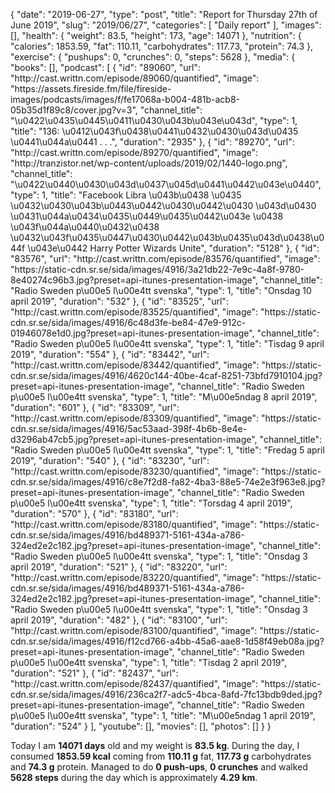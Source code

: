 {
    "date": "2019-06-27",
    "type": "post",
    "title": "Report for Thursday 27th of June 2019",
    "slug": "2019\/06\/27",
    "categories": [
        "Daily report"
    ],
    "images": [],
    "health": {
        "weight": 83.5,
        "height": 173,
        "age": 14071
    },
    "nutrition": {
        "calories": 1853.59,
        "fat": 110.11,
        "carbohydrates": 117.73,
        "protein": 74.3
    },
    "exercise": {
        "pushups": 0,
        "crunches": 0,
        "steps": 5628
    },
    "media": {
        "books": [],
        "podcast": [
            {
                "id": "89060",
                "url": "http:\/\/cast.writtn.com\/episode\/89060\/quantified",
                "image": "https:\/\/assets.fireside.fm\/file\/fireside-images\/podcasts\/images\/f\/fe17068a-b004-481b-acb8-05b35d1f89c8\/cover.jpg?v=3",
                "channel_title": "\u0422\u0435\u0445\u0411\u0430\u043b\u043e\u043d",
                "type": 1,
                "title": "136: \u0412\u043f\u0438\u0441\u0432\u0430\u043d\u0435 \u0441\u044a\u0441 . . .",
                "duration": "2935"
            },
            {
                "id": "89270",
                "url": "http:\/\/cast.writtn.com\/episode\/89270\/quantified",
                "image": "http:\/\/tranzistor.net\/wp-content\/uploads\/2019\/02\/1440-logo.png",
                "channel_title": "\u0422\u0440\u0430\u043d\u0437\u045d\u0441\u0442\u043e\u0440",
                "type": 1,
                "title": "Facebook Libra \u043b\u0438 \u0435 \u0432\u0430\u043b\u0443\u0442\u0430\u0442\u0430 \u043d\u0430 \u0431\u044a\u0434\u0435\u0449\u0435\u0442\u043e \u0438 \u043f\u044a\u0440\u0432\u0438 \u0432\u043f\u0435\u0447\u0430\u0442\u043b\u0435\u043d\u0438\u044f \u043e\u0442 Harry Potter Wizards Unite",
                "duration": "5128"
            },
            {
                "id": "83576",
                "url": "http:\/\/cast.writtn.com\/episode\/83576\/quantified",
                "image": "https:\/\/static-cdn.sr.se\/sida\/images\/4916\/3a21db22-7e9c-4a8f-9780-8e40274c96b3.jpg?preset=api-itunes-presentation-image",
                "channel_title": "Radio Sweden p\u00e5 l\u00e4tt svenska",
                "type": 1,
                "title": "Onsdag 10 april 2019",
                "duration": "532"
            },
            {
                "id": "83525",
                "url": "http:\/\/cast.writtn.com\/episode\/83525\/quantified",
                "image": "https:\/\/static-cdn.sr.se\/sida\/images\/4916\/6c48d3fe-be84-47e9-912c-01946078e1d0.jpg?preset=api-itunes-presentation-image",
                "channel_title": "Radio Sweden p\u00e5 l\u00e4tt svenska",
                "type": 1,
                "title": "Tisdag 9 april 2019",
                "duration": "554"
            },
            {
                "id": "83442",
                "url": "http:\/\/cast.writtn.com\/episode\/83442\/quantified",
                "image": "https:\/\/static-cdn.sr.se\/sida\/images\/4916\/4620c144-40be-4caf-8251-73bfd7910104.jpg?preset=api-itunes-presentation-image",
                "channel_title": "Radio Sweden p\u00e5 l\u00e4tt svenska",
                "type": 1,
                "title": "M\u00e5ndag 8 april 2019",
                "duration": "601"
            },
            {
                "id": "83309",
                "url": "http:\/\/cast.writtn.com\/episode\/83309\/quantified",
                "image": "https:\/\/static-cdn.sr.se\/sida\/images\/4916\/5ac53aad-398f-4b6b-8e4e-d3296ab47cb5.jpg?preset=api-itunes-presentation-image",
                "channel_title": "Radio Sweden p\u00e5 l\u00e4tt svenska",
                "type": 1,
                "title": "Fredag 5 april 2019",
                "duration": "540"
            },
            {
                "id": "83230",
                "url": "http:\/\/cast.writtn.com\/episode\/83230\/quantified",
                "image": "https:\/\/static-cdn.sr.se\/sida\/images\/4916\/c8e7f2d8-fa82-4ba3-88e5-74e2e3f963e8.jpg?preset=api-itunes-presentation-image",
                "channel_title": "Radio Sweden p\u00e5 l\u00e4tt svenska",
                "type": 1,
                "title": "Torsdag 4 april 2019",
                "duration": "570"
            },
            {
                "id": "83180",
                "url": "http:\/\/cast.writtn.com\/episode\/83180\/quantified",
                "image": "https:\/\/static-cdn.sr.se\/sida\/images\/4916\/bd489371-5161-434a-a786-324ed2e2c182.jpg?preset=api-itunes-presentation-image",
                "channel_title": "Radio Sweden p\u00e5 l\u00e4tt svenska",
                "type": 1,
                "title": "Onsdag 3 april 2019",
                "duration": "521"
            },
            {
                "id": "83220",
                "url": "http:\/\/cast.writtn.com\/episode\/83220\/quantified",
                "image": "https:\/\/static-cdn.sr.se\/sida\/images\/4916\/bd489371-5161-434a-a786-324ed2e2c182.jpg?preset=api-itunes-presentation-image",
                "channel_title": "Radio Sweden p\u00e5 l\u00e4tt svenska",
                "type": 1,
                "title": "Onsdag 3 april 2019",
                "duration": "482"
            },
            {
                "id": "83100",
                "url": "http:\/\/cast.writtn.com\/episode\/83100\/quantified",
                "image": "https:\/\/static-cdn.sr.se\/sida\/images\/4916\/f12cd766-a4bb-45a6-aae8-1d58f49eb08a.jpg?preset=api-itunes-presentation-image",
                "channel_title": "Radio Sweden p\u00e5 l\u00e4tt svenska",
                "type": 1,
                "title": "Tisdag 2 april 2019",
                "duration": "521"
            },
            {
                "id": "82437",
                "url": "http:\/\/cast.writtn.com\/episode\/82437\/quantified",
                "image": "https:\/\/static-cdn.sr.se\/sida\/images\/4916\/236ca2f7-adc5-4bca-8afd-7fc13bdb9ded.jpg?preset=api-itunes-presentation-image",
                "channel_title": "Radio Sweden p\u00e5 l\u00e4tt svenska",
                "type": 1,
                "title": "M\u00e5ndag 1 april 2019",
                "duration": "524"
            }
        ],
        "youtube": [],
        "movies": [],
        "photos": []
    }
}

Today I am <strong>14071 days</strong> old and my weight is <strong>83.5 kg</strong>. During the day, I consumed <strong>1853.59 kcal</strong> coming from <strong>110.11 g</strong> fat, <strong>117.73 g</strong> carbohydrates and <strong>74.3 g</strong> protein. Managed to do <strong>0 push-ups</strong>, <strong>0 crunches</strong> and walked <strong>5628 steps</strong> during the day which is approximately <strong>4.29 km</strong>.